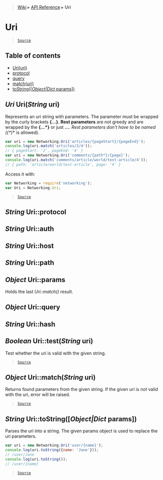 > [Wiki](Home) ▸ [API Reference](API-Reference) ▸ **Uri**

Uri
===

> [`Source`](/Neft-io/neft/tree/master/src/networking/uri.litcoffee#uri)

## Table of contents
  * [Uri(uri)](#uri-uristring-uri)
  * [protocol](#string-uriprotocol)
  * [query](#object-uriquery)
  * [match(uri)](#object-urimatchstring-uri)
  * [toString([*Object|Dict* params])](#string-uritostringobjectdict-params)

*Uri* Uri(*String* uri)
-----------------------

Represents an uri string with parameters.
The parameter must be wrapped by the curly brackets **{…}**.
**Rest parameters** are not greedy and are wrapped by the **{…*}** or just **…***.
Rest parameters don't have to be named (**{*}** is allowed).
```javascript
var uri = new Networking.Uri('articles/{pageStart}/{pageEnd}');
console.log(uri.match('articles/2/4'));
// { pageStart: '2', pageEnd: '4' }
var uri = new Networking.Uri('comments/{path*}/{page}');
console.log(uri.match('comments/article/world/test-article/4'));
// { path: 'article/world/test-article', page: '4' }
```
Access it with:
```javascript
var Networking = require('networking');
var Uri = Networking.Uri;
```

> [`Source`](/Neft-io/neft/tree/master/src/networking/uri.litcoffee#uri-uristring-uri)

*String* Uri::protocol
----------------------
*String* Uri::auth
------------------
*String* Uri::host
------------------
*String* Uri::path
------------------
*Object* Uri::params
--------------------

Holds the last *Uri::match()* result.

*Object* Uri::query
-------------------
*String* Uri::hash
------------------
*Boolean* Uri::test(*String* uri)
---------------------------------

Test whether the uri is valid with the given string.

> [`Source`](/Neft-io/neft/tree/master/src/networking/uri.litcoffee#object-uriquerystring-urihashboolean-uriteststring-uri)

*Object* Uri::match(*String* uri)
---------------------------------

Returns found parameters from the given string.
If the given uri is not valid with the uri, error will be raised.

> [`Source`](/Neft-io/neft/tree/master/src/networking/uri.litcoffee#object-urimatchstring-uri)

*String* Uri::toString([*Object|Dict* params])
----------------------------------------------

Parses the uri into a string.
The given params object is used to replace the uri parameters.
```javascript
var uri = new Networking.Uri('user/{name}');
console.log(uri.toString({name: 'Jane'}));
// /user/Jane
console.log(uri.toString());
// /user/{name}
```

> [`Source`](/Neft-io/neft/tree/master/src/networking/uri.litcoffee#string-uritostringobjectdict-params)

